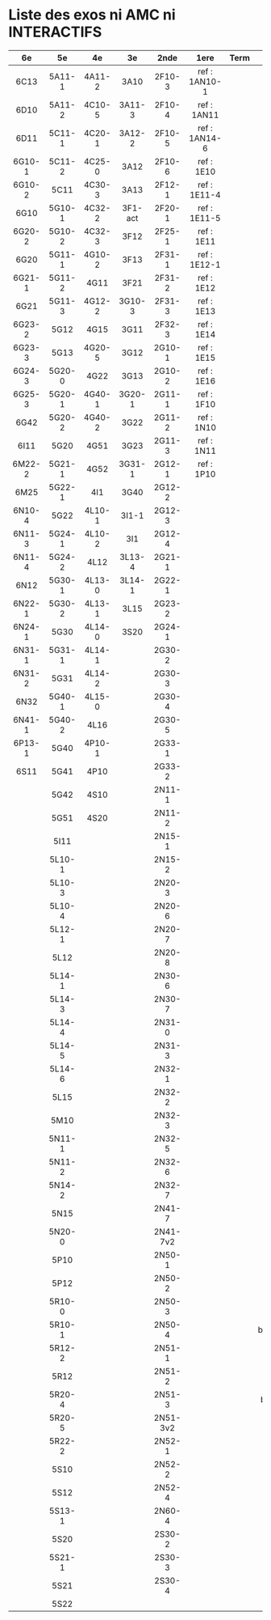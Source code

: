 # Liste des exos ni AMC ni INTERACTIFS

|6e|5e|4e|3e|2nde|1ere|Term|Reste|
|:-:|:-:|:-:|:-:|:-:|:-:|:-:|:-:|
|6C13|5A11-1|4A11-2|3A10|2F10-3|ref : 1AN10-1||MG32_3F13|
|6D10|5A11-2|4C10-5|3A11-3|2F10-4|ref : 1AN11||CM020|
|6D11|5C11-1|4C20-1|3A12-2|2F10-5|ref : 1AN14-6||CM021|
|6G10-1|5C11-2|4C25-0|3A12|2F10-6|ref : 1E10||ExC100|
|6G10-2|5C11|4C30-3|3A13|2F12-1|ref : 1E11-4||HPC100|
|6G10|5G10-1|4C32-2|3F1-act|2F20-1|ref : 1E11-5||PEA11-1|
|6G20-2|5G10-2|4C32-3|3F12|2F25-1|ref : 1E11||PEA11|
|6G20|5G11-1|4G10-2|3F13|2F31-1|ref : 1E12-1||PEA12|
|6G21-1|5G11-2|4G11|3F21|2F31-2|ref : 1E12||PEA13|
|6G21|5G11-3|4G12-2|3G10-3|2F31-3|ref : 1E13||PEG20|
|6G23-2|5G12|4G15|3G11|2F32-3|ref : 1E14||PEG21|
|6G23-3|5G13|4G20-5|3G12|2G10-1|ref : 1E15||PEG22|
|6G24-3|5G20-0|4G22|3G13|2G10-2|ref : 1E16||PEG23|
|6G25-3|5G20-1|4G40-1|3G20-1|2G11-1|ref : 1F10||PEG24|
|6G42|5G20-2|4G40-2|3G22|2G11-2|ref : 1N10||P003|
|6I11|5G20|4G51|3G23|2G11-3|ref : 1N11||P004|
|6M22-2|5G21-1|4G52|3G31-1|2G12-1|ref : 1P10||P005|
|6M25|5G22-1|4I1|3G40|2G12-2|||P006|
|6N10-4|5G22|4L10-1|3I1-1|2G12-3|||P007|
|6N11-3|5G24-1|4L10-2|3I1|2G12-4|||P008|
|6N11-4|5G24-2|4L12|3L13-4|2G21-1|||P009|
|6N12|5G30-1|4L13-0|3L14-1|2G22-1|||P010|
|6N22-1|5G30-2|4L13-1|3L15|2G23-2|||P011|
|6N24-1|5G30|4L14-0|3S20|2G24-1|||P012|
|6N31-1|5G31-1|4L14-1||2G30-2|||P013|
|6N31-2|5G31|4L14-2||2G30-3|||P014|
|6N32|5G40-1|4L15-0||2G30-4|||P015|
|6N41-1|5G40-2|4L16||2G30-5|||P016|
|6P13-1|5G40|4P10-1||2G33-1|||P017|
|6S11|5G41|4P10||2G33-2|||beta2F31|
||5G42|4S10||2N11-1|||beta3F23|
||5G51|4S20||2N11-2|||beta3G15|
||5I11|||2N15-1|||beta3G41|
||5L10-1|||2N15-2|||beta3S20-1|
||5L10-3|||2N20-3|||beta3s21|
||5L10-4|||2N20-6|||beta4C31|
||5L12-1|||2N20-7|||beta4G20-3|
||5L12|||2N20-8|||beta4G20-4|
||5L14-1|||2N30-6|||beta5G30-2|
||5L14-3|||2N30-7|||beta6C33-1|
||5L14-4|||2N31-0|||beta6test2|
||5L14-5|||2N31-3|||beta6test2021|
||5L14-6|||2N32-1|||betaAleaFigure|
||5L15|||2N32-2|||betaAsymptotesObliques|
||5M10|||2N32-3|||betaEqCarreDansC|
||5N11-1|||2N32-5|||betaEqValAbs|
||5N11-2|||2N32-6|||betaEquations|
||5N14-2|||2N32-7|||betaEquationsLog|
||5N15|||2N41-7|||betaExo3d|
||5N20-0|||2N41-7v2|||betaExoLimite|
||5P10|||2N50-1|||betaExoSimpleMatthieu|
||5P12|||2N50-2|||betaModele10_simple_question-reponse|
||5R10-0|||2N50-3|||betaModele11_parametrable|
||5R10-1|||2N50-4|||betaModele20_plusieurs_types_de_questions|
||5R12-2|||2N51-1|||betaModele21_parametrables|
||5R12|||2N51-2|||betaModele22_avec_une_serie_de_valeurs|
||5R20-4|||2N51-3|||betaModele30_constructions_géométriques|
||5R20-5|||2N51-3v2|||betaModele31_parametrables|
||5R22-2|||2N52-1|||betaModele40_tableau_proportionnalite|
||5S10|||2N52-2|||betaModele41_tableau_signes_variations|
||5S12|||2N52-4|||betaModele50_Mathsteps|
||5S13-1|||2N60-4|||betaPol|
||5S20|||2S30-2|||betaProbaAouB|
||5S21-1|||2S30-3|||betaProbabilites|
||5S21|||2S30-4|||betaProbabilitesJC|
||5S22||||||betaProblemesConcretPourcentage|
